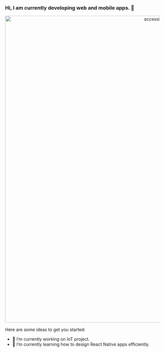 ### Hi, I am currently developing web and mobile apps. 👋

<p align="center">
  <img src="reactlogo.png" width="1000" alt="accessibility text">
</p>

Here are some ideas to get you started:

- 🔭 I’m currently working on IoT project.
- 🌱 I’m currently learning how to design React Native apps efficiently.
